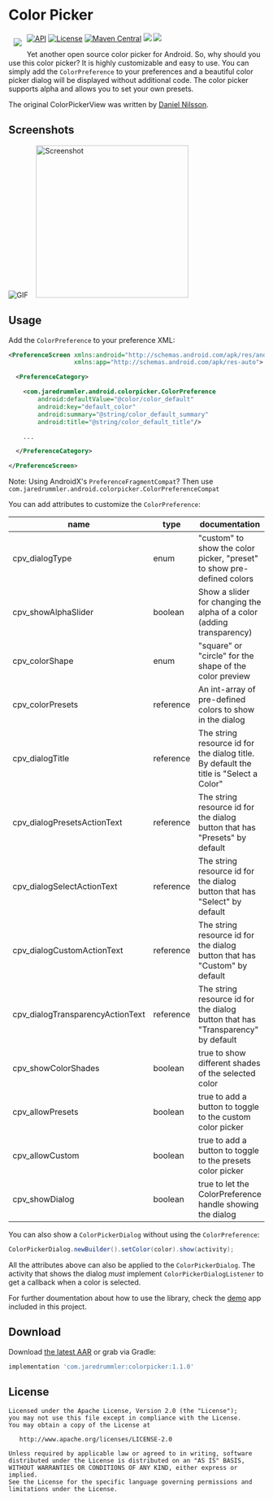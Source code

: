 # Color Picker

<img src="https://github.com/jaredrummler/ColorPicker/blob/master/demo/src/main/res/mipmap-xxxhdpi/ic_launcher.png?raw=true" align="left" hspace="10" vspace="10"></a>

<a target="_blank" href="https://developer.android.com/reference/android/os/Build.VERSION_CODES.html#ICE_CREAM_SANDWICH"><img src="https://img.shields.io/badge/API-14%2B-blue.svg?style=flat" alt="API" /></a>
<a target="_blank" href="LICENSE"><img src="http://img.shields.io/:license-apache-blue.svg" alt="License" /></a>
<a target="_blank" href="https://maven-badges.herokuapp.com/maven-central/com.jaredrummler/colorpicker"><img src="https://maven-badges.herokuapp.com/maven-central/com.jaredrummler/colorpicker/badge.svg" alt="Maven Central" /></a>
<a target="_blank" href="http://www.methodscount.com/?lib=com.jaredrummler%3Acolorpicker%3A1.1.0"><img src="https://img.shields.io/badge/methods-409-e91e63.svg" /></a>
<a target="_blank" href="https://twitter.com/jaredrummler"><img src="https://img.shields.io/twitter/follow/jaredrummler.svg?style=social" /></a>

Yet another open source color picker for Android. So, why should you use this color picker? It is highly customizable and easy to use. You can simply add the `ColorPreference` to your preferences and a beautiful color picker dialog will be displayed without additional code. The color picker supports alpha and allows you to set your own presets.

The original ColorPickerView was written by [Daniel Nilsson](https://github.com/danielnilsson9/color-picker-view).

## Screenshots
![GIF](art/demo.gif)
&nbsp;&nbsp;
<img src="art/screenshot3.png" width="300" alt="Screenshot">

## Usage

Add the `ColorPreference` to your preference XML:

```xml
<PreferenceScreen xmlns:android="http://schemas.android.com/apk/res/android"
                  xmlns:app="http://schemas.android.com/apk/res-auto">

  <PreferenceCategory>

    <com.jaredrummler.android.colorpicker.ColorPreference
        android:defaultValue="@color/color_default"
        android:key="default_color"
        android:summary="@string/color_default_summary"
        android:title="@string/color_default_title"/>

    ...

  </PreferenceCategory>

</PreferenceScreen>
```

Note: Using AndroidX's `PreferenceFragmentCompat`? Then use `com.jaredrummler.android.colorpicker.ColorPreferenceCompat`

You can add attributes to customize the `ColorPreference`:

| name                         | type      | documentation                                                                             |
|------------------------------|-----------|-------------------------------------------------------------------------------------------|
| cpv_dialogType               | enum      | "custom" to show the color picker, "preset" to show pre-defined colors                    |
| cpv_showAlphaSlider          | boolean   | Show a slider for changing the alpha of a color (adding transparency)                     |
| cpv_colorShape               | enum      | "square" or "circle" for the shape of the color preview                                   |
| cpv_colorPresets             | reference | An int-array of pre-defined colors to show in the dialog                                  |
| cpv_dialogTitle              | reference | The string resource id for the dialog title. By default the title is "Select a Color"     |
| cpv_dialogPresetsActionText      | reference | The string resource id for the dialog button that has "Presets" by default            |
| cpv_dialogSelectActionText       | reference | The string resource id for the dialog button that has "Select" by default             |
| cpv_dialogCustomActionText       | reference | The string resource id for the dialog button that has "Custom" by default             |
| cpv_dialogTransparencyActionText | reference | The string resource id for the dialog button that has "Transparency" by default       |
| cpv_showColorShades          | boolean   | true to show different shades of the selected color                                       |
| cpv_allowPresets             | boolean   | true to add a button to toggle to the custom color picker                                 |
| cpv_allowCustom              | boolean   | true to add a button to toggle to the presets color picker                                |
| cpv_showDialog               | boolean   | true to let the ColorPreference handle showing the dialog                                 |

You can also show a `ColorPickerDialog` without using the `ColorPreference`:

```java
ColorPickerDialog.newBuilder().setColor(color).show(activity);
```

All the attributes above can also be applied to the `ColorPickerDialog`. The activity that shows the dialog *must* 
implement `ColorPickerDialogListener` to get a callback when a color is selected.

For further doumentation about how to use the library, check the [demo](demo) app included in this project.

## Download

Download [the latest AAR](https://repo1.maven.org/maven2/com/jaredrummler/colorpicker/1.1.0/colorpicker-1.1.0.aar) or grab via Gradle:

```groovy
implementation 'com.jaredrummler:colorpicker:1.1.0'
```

## License

    Licensed under the Apache License, Version 2.0 (the "License");
    you may not use this file except in compliance with the License.
    You may obtain a copy of the License at

       http://www.apache.org/licenses/LICENSE-2.0

    Unless required by applicable law or agreed to in writing, software
    distributed under the License is distributed on an "AS IS" BASIS,
    WITHOUT WARRANTIES OR CONDITIONS OF ANY KIND, either express or implied.
    See the License for the specific language governing permissions and
    limitations under the License.
